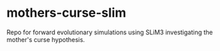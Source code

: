# mothers-curse-slim
Repo for forward evolutionary simulations using SLiM3 investigating the mother's curse hypothesis. 
